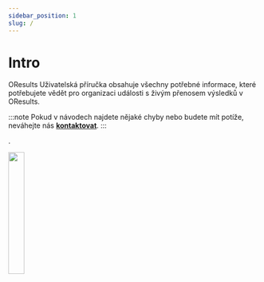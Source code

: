 ```yaml
---
sidebar_position: 1
slug: /
---
```


# Intro

OResults Uživatelská příručka obsahuje všechny potřebné informace, které potřebujete vědět pro organizaci události s živým přenosem výsledků v OResults.

:::note
Pokud v návodech najdete nějaké chyby nebo budete mít potíže, neváhejte nás **[kontaktovat](https://oresults.eu/contact)**.
:::

.

<img src="/img/logo.svg" width="25%" />